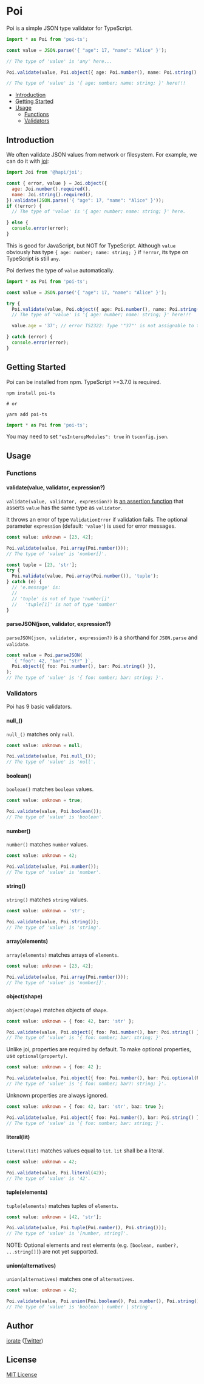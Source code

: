 # Poi
Poi is a simple JSON type validator for TypeScript.

```typescript
import * as Poi from 'poi-ts';

const value = JSON.parse('{ "age": 17, "name": "Alice" }');

// The type of 'value' is 'any' here...

Poi.validate(value, Poi.object({ age: Poi.number(), name: Poi.string() }));

// The type of 'value' is '{ age: number; name: string; }' here!!!
```

- [Introduction](#introduction)
- [Getting Started](#getting-started)
- [Usage](#usage)
  - [Functions](#functions)
  - [Validators](#validators)

## Introduction
We often validate JSON values from network or filesystem.
For example, we can do it with [joi](https://github.com/hapijs/joi):

```javascript
import Joi from '@hapi/joi';

const { error, value } = Joi.object({
  age: Joi.number().required(),
  name: Joi.string().required(),
}).validate(JSON.parse('{ "age": 17, "name": "Alice" }'));
if (!error) {
  // The type of 'value' is '{ age: number; name: string; }' here.

} else {
  console.error(error);
}
```

This is good for JavaScript, but NOT for TypeScript. Although `value` obviously has type `{ age: number; name: string; }` if `!error`, its type on TypeScript is still `any`.

Poi derives the type of `value` automatically.

```typescript
import * as Poi from 'poi-ts';

const value = JSON.parse('{ "age": 17, "name": "Alice" }');

try {
  Poi.validate(value, Poi.object({ age: Poi.number(), name: Poi.string() }));
  // The type of 'value' is '{ age: number; name: string; }' here!!!

  value.age = '37'; // error TS2322: Type '"37"' is not assignable to type 'number'.

} catch (error) {
  console.error(error);
}
```

## Getting Started
Poi can be installed from npm. TypeScript >=3.7.0 is required.

```shell
npm install poi-ts

# or

yarn add poi-ts
```

```typescript
import * as Poi from 'poi-ts';
```

You may need to set `"esInteropModules": true` in `tsconfig.json`.

## Usage
### Functions
#### validate(value, validator, expression?)
`validate(value, validator, expression?)` is [an assertion function](https://www.typescriptlang.org/docs/handbook/release-notes/typescript-3-7.html#assertion-functions) that asserts `value` has the same type as `validator`.

It throws an error of type `ValidationError` if validation fails. The optional parameter `expression` (default: `'value'`) is used for error messages.

```typescript
const value: unknown = [23, 42];

Poi.validate(value, Poi.array(Poi.number()));
// The type of 'value' is 'number[]'.

const tuple = [23, 'str'];
try {
  Poi.validate(value, Poi.array(Poi.number()), 'tuple');
} catch (e) {
  // 'e.message' is:
  //
  // 'tuple' is not of type 'number[]'
  //   'tuple[1]' is not of type 'number'
}
```

#### parseJSON(json, validator, expression?)
`parseJSON(json, validator, expression?)` is a shorthand for `JSON.parse` and `validate`.

```typescript
const value = Poi.parseJSON(
  `{ "foo": 42, "bar": "str" }`,
  Poi.object({ foo: Poi.number(), bar: Poi.string() }),
);
// The type of 'value' is '{ foo: number; bar: string; }'.
```

### Validators
Poi has 9 basic validators.

#### null_()
`null_()` matches only `null`.

```typescript
const value: unknown = null;

Poi.validate(value, Poi.null_());
// The type of 'value' is 'null'.
```

#### boolean()
`boolean()` matches `boolean` values.

```typescript
const value: unknown = true;

Poi.validate(value, Poi.boolean());
// The type of 'value' is 'boolean'.
```

#### number()
`number()` matches `number` values.

```typescript
const value: unknown = 42;

Poi.validate(value, Poi.number());
// The type of 'value' is 'number'.
```

#### string()
`string()` matches `string` values.

```typescript
const value: unknown = 'str';

Poi.validate(value, Poi.string());
// The type of 'value' is 'string'.
```

#### array(elements)
`array(elements)` matches arrays of `elements`.

```typescript
const value: unknown = [23, 42];

Poi.validate(value, Poi.array(Poi.number()));
// The type of 'value' is 'number[]'.
```

#### object(shape)
`object(shape)` matches objects of `shape`.

```typescript
const value: unknown = { foo: 42, bar: 'str' };

Poi.validate(value, Poi.object({ foo: Poi.number(), bar: Poi.string() }));
// The type of 'value' is '{ foo: number; bar: string; }'.
```

Unlike joi, properties are required by default. To make optional properties, use `optional(property)`.

```typescript
const value: unknown = { foo: 42 };

Poi.validate(value, Poi.object({ foo: Poi.number(), bar: Poi.optional(Poi.string())}));
// The type of 'value' is '{ foo: number; bar?: string; }'.
```

Unknown properties are always ignored.

```typescript
const value: unknown = { foo: 42, bar: 'str', baz: true };

Poi.validate(value, Poi.object({ foo: Poi.number(), bar: Poi.string() }));
// The type of 'value' is '{ foo: number; bar: string; }'.
```

#### literal(lit)
`literal(lit)` matches values equal to `lit`. `lit` shall be a literal.

```typescript
const value: unknown = 42;

Poi.validate(value, Poi.literal(42));
// The type of 'value' is '42'.
```

#### tuple(elements)
`tuple(elements)` matches tuples of `elements`.

```typescript
const value: unknown = [42, 'str'];

Poi.validate(value, Poi.tuple(Poi.number(), Poi.string()));
// The type of 'value' is '[number, string]'.
```

NOTE: Optional elements and rest elements (e.g. `[boolean, number?, ...string[]]`) are not yet supported.

#### union(alternatives)
`union(alternatives)` matches one of `alternatives`.

```typescript
const value: unknown = 42;

Poi.validate(value, Poi.union(Poi.boolean(), Poi.number(), Poi.string()));
// The type of 'value' is 'boolean | number | string'.
```

## Author
[iorate](https://github.com/iorate) ([Twitter](https://twitter.com/iorate))

## License
[MIT License](LICENSE.txt)
